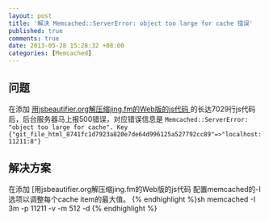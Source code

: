 ```yaml
---
layout: post
title: '解决 Memcached::ServerError: object too large for cache 错误'
published: true
comments: true
date: 2013-05-28 15:28:32 +08:00
categories: [Memcached]
---
```


问题
---------------------------------------
在添加 [用jsbeautifier.org解压缩jing.fm的Web版的js代码
](http://code.eoe.cn/1620) 的长达7029行js代码后，后台服务器马上报500错误，对应错误信息是 `Memcached::ServerError: "object too large for cache". Key {"git_file_html_8741fc1d7923a820e7de64d996125a527792cc89"=>"localhost:11211:8"}`

解决方案
---------------------------------------
在添加 [用jsbeautifier.org解压缩jing.fm的Web版的js代码
配置memcached的-I选项以调整每个cache item的最大值。
{% endhighlight %}sh
memcached -I 3m -p 11211 -v -m 512 -d
{% endhighlight %}
